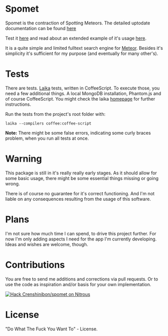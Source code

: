 Spomet
======

Spomet is the contraction of Spotting Meteors. The detailed uptodate documentation can be found [here](http://shiggyenterprises.wordpress.com/2013/11/04/spomet-meteor-full-text-search-in-a-nutshell/)

Test it [here](http://spomet.meteor.com/ "Spomet hosted at meteor.com") and read about an extended example of it's usage [here](http://shiggyenterprises.wordpress.com/2013/09/28/developing-a-full-text-search-enabled-meteor-app).

It is a quite simple and limited fulltext search engine for [Meteor](http://meteor.com "Home of Meteor"). Besides it's simplicity it's sufficient for my purpose (and eventually for many other's). 


Tests
=====

There are tests. [Laika](http://arunoda.github.io/laika/ "Home of Laika") tests, written in CoffeeScript. To execute those, you need a few additional things. A local MongoDB installation, Phantom.js and of course CoffeeScript. You might check the laika [homepage](http://arunoda.github.io/laika/ "Home of Laika") for further instructions.

Run the tests from the project's root folder with:

    laika --compilers coffee:coffee-script

**Note:** There might be some false errors, indicating some curly braces problem, when you run all tests at once.

Warning
=======

This package is still in it's really really early stages. As it should allow for some basic usage, there might be some essential things missing or going wrong.

There is of course no guarantee for it's correct functioning. And I'm not liable on any consequences resulting from the usage of this software.

Plans
=====

I'm not sure how much time I can spend, to drive this project further. For now I'm only adding aspects I need for the app I'm currently developing. Ideas and wishes are welcome, though.

Contributions
=============

You are free to send me additions and corrections via pull requests. Or to use the code as inspiration and/or basis for your own implementation.

[![Hack Crenshinibon/spomet on Nitrous](https://d3o0mnbgv6k92a.cloudfront.net/assets/hack-l-v1-4b6757c3247e3c50314390ece34cdb11.png)](https://www.nitrous.io/hack_button?source=embed&runtime=meteor&repo=Crenshinibon%2Fspomet&file_to_open=README.md)

License
=======

"Do What The Fuck You Want To" - License.
